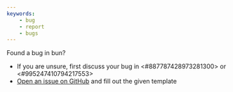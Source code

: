 ```yaml
---
keywords:
    - bug
    - report
    - bugs
---
```


Found a bug in bun?
- If you are unsure, first discuss your bug in <#887787428973281300> or <#995247410794217553>
- [Open an issue on GitHub](<https://github.com/oven-sh/bun/issues/new?template=1-bug-report.yml>) and fill out the given template
